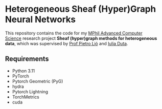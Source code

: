 # Heterogeneous Sheaf (Hyper)Graph Neural Networks

This repository contains the code for my [MPhil Advanced Computer Science](https://www.cst.cam.ac.uk/admissions/acs) research project **Sheaf (hyper)graph methods for heterogeneous data**, which was supervised by <u>Prof Pietro Lió</u> and <u>Iulia Duta</u>.

## Requirements
- Python 3.11
- PyTorch
- Pytorch Geometric (PyG)
- hydra
- Pytorch Lightning
- TorchMetrics
- cuda